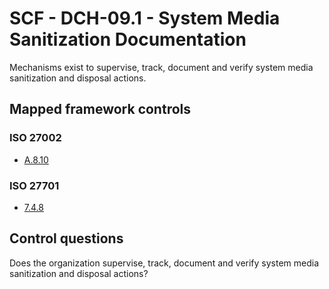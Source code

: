# SCF - DCH-09.1 - System Media Sanitization Documentation
Mechanisms exist to supervise, track, document and verify system media sanitization and disposal actions. 
## Mapped framework controls
### ISO 27002
- [A.8.10](../iso27002/a-8.md#a810)
  
### ISO 27701
- [7.4.8](../iso27701/748.md)
  
## Control questions
Does the organization supervise, track, document and verify system media sanitization and disposal actions? 
  
